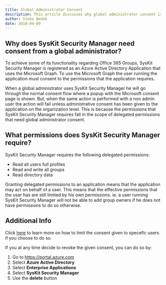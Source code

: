 ```yaml
---
title: Global Administrator Consent
description: This article discusses why global administrator consent is needed for SysKit Security Manager
author: Vinko Bedek
date: 2018-04-09
---
```


## Why does SysKit Security Manager need consent from a global administrator?

To achieve some of its functionality regarding Office 365 Groups, SysKit Security Manager is registered as an Azure Active Directory Application that uses the Microsoft Graph. 
To use the Microsoft Graph the user running the application must consent to the permissions that the application requires. 

When a global administrator uses SysKit Security Manager he will go through the normal consent flow where a popup with the Microsoft consent page is shown.
But, when the same action is performed with a non admin user the action will fail unless administrative consent has been given to the application on the organization level.
This is because the permissions that SysKit Security Manager requires fall in the scope of delegated permissions that need global administrator consent.
 
## What permissions does SysKit Security Manager require?

SysKit Security Manager requires the following delegated permissions:

- Read all users full profiles
- Read and write all groups
- Read directory data

Granting delegated permissions to an application means that the application may act on behalf of a user. 
This means that the effective permissions that the user has are still limited by his own permissions. ie. a user running SysKit Security Manager will not be able to add group owners if he does not have permissions to do so otherwise.

## Additional Info

Click [here](https://docs.microsoft.com/en-us/azure/active-directory/active-directory-applications-guiding-developers-requiring-user-assignment) to learn more on how to limit the consent given to specefic users if you choose to do so.

If you at any time decide to revoke the given consent, you can do so by:

1. Go to https://portal.azure.com
2. Select **Azure Active Directory**
3. Select **Enterprise Applications**
4. Select **SysKit Security Manager**
5. Use the **delete** button

